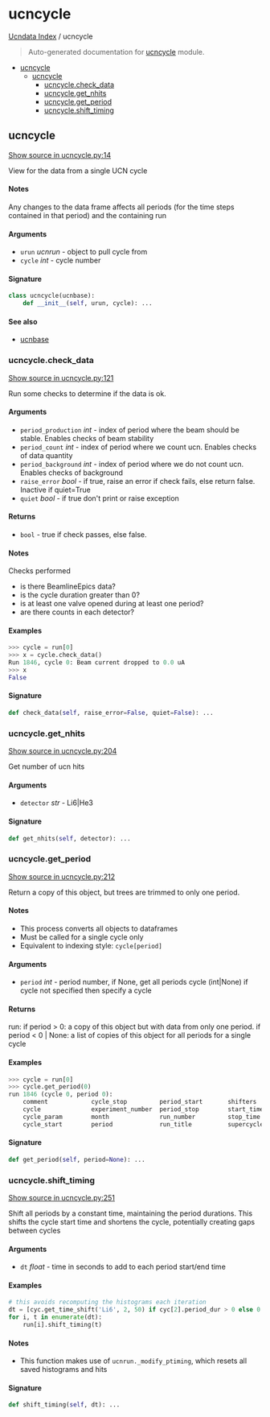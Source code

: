 # ucncycle

[Ucndata Index](./README.md#ucndata-index) / ucncycle

> Auto-generated documentation for [ucncycle](../../ucncycle.py) module.

- [ucncycle](#ucncycle)
  - [ucncycle](#ucncycle-1)
    - [ucncycle.check_data](#ucncyclecheck_data)
    - [ucncycle.get_nhits](#ucncycleget_nhits)
    - [ucncycle.get_period](#ucncycleget_period)
    - [ucncycle.shift_timing](#ucncycleshift_timing)

## ucncycle

[Show source in ucncycle.py:14](../../ucncycle.py#L14)

View for the data from a single UCN cycle

#### Notes

Any changes to the data frame affects all periods (for the time steps
contained in that period) and the containing run

#### Arguments

- `urun` *ucnrun* - object to pull cycle from
- `cycle` *int* - cycle number

#### Signature

```python
class ucncycle(ucnbase):
    def __init__(self, urun, cycle): ...
```

#### See also

- [ucnbase](./ucnbase.md#ucnbase)

### ucncycle.check_data

[Show source in ucncycle.py:121](../../ucncycle.py#L121)

Run some checks to determine if the data is ok.

#### Arguments

- `period_production` *int* - index of period where the beam should be stable. Enables checks of beam stability
- `period_count` *int* - index of period where we count ucn. Enables checks of data quantity
- `period_background` *int* - index of period where we do not count ucn. Enables checks of background
- `raise_error` *bool* - if true, raise an error if check fails, else return false. Inactive if quiet=True
- `quiet` *bool* - if true don't print or raise exception

#### Returns

- `bool` - true if check passes, else false.

#### Notes

Checks performed

* is there BeamlineEpics data?
* is the cycle duration greater than 0?
* is at least one valve opened during at least one period?
* are there counts in each detector?

#### Examples

```python
>>> cycle = run[0]
>>> x = cycle.check_data()
Run 1846, cycle 0: Beam current dropped to 0.0 uA
>>> x
False
```

#### Signature

```python
def check_data(self, raise_error=False, quiet=False): ...
```

### ucncycle.get_nhits

[Show source in ucncycle.py:204](../../ucncycle.py#L204)

Get number of ucn hits

#### Arguments

- `detector` *str* - Li6|He3

#### Signature

```python
def get_nhits(self, detector): ...
```

### ucncycle.get_period

[Show source in ucncycle.py:212](../../ucncycle.py#L212)

Return a copy of this object, but trees are trimmed to only one period.

#### Notes

* This process converts all objects to dataframes
* Must be called for a single cycle only
* Equivalent to indexing style: `cycle[period]`

#### Arguments

- `period` *int* - period number, if None, get all periods
cycle (int|None) if cycle not specified then specify a cycle

#### Returns

run:
    if period > 0: a copy of this object but with data from only one period.
    if period < 0 | None: a list of copies of this object for all periods for a single cycle

#### Examples

```python
>>> cycle = run[0]
>>> cycle.get_period(0)
run 1846 (cycle 0, period 0):
    comment            cycle_stop         period_start       shifters           tfile
    cycle              experiment_number  period_stop        start_time         year
    cycle_param        month              run_number         stop_time
    cycle_start        period             run_title          supercycle
```

#### Signature

```python
def get_period(self, period=None): ...
```

### ucncycle.shift_timing

[Show source in ucncycle.py:251](../../ucncycle.py#L251)

Shift all periods by a constant time, maintaining the period durations.
This shifts the cycle start time and shortens the cycle, potentially creating gaps between cycles

#### Arguments

- `dt` *float* - time in seconds to add to each period start/end time

#### Examples

```python
# this avoids recomputing the histograms each iteration
dt = [cyc.get_time_shift('Li6', 2, 50) if cyc[2].period_dur > 0 else 0 for cyc in run]
for i, t in enumerate(dt):
    run[i].shift_timing(t)
```

#### Notes

* This function makes use of `ucnrun._modify_ptiming`, which resets all saved histograms and hits

#### Signature

```python
def shift_timing(self, dt): ...
```